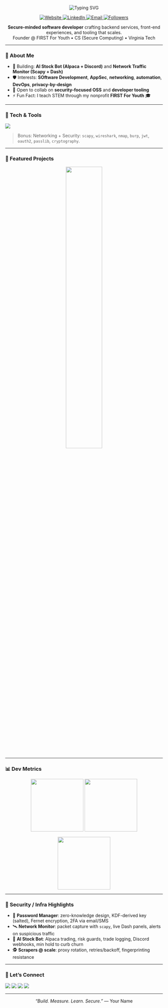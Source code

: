 <!-- Header / Hero -->
<p align="center">
  <img src="https://readme-typing-svg.demolab.com?font=Inter&weight=600&size=28&duration=2500&pause=600&center=true&vCenter=true&width=750&lines=Hi%2C+I'm+Ronit+%F0%9F%91%8B;Software+Engineer+%7C+Secure+Computing+%7C+Builder;I+ship+fast%2C+secure%2C+and+well-tested+software." alt="Typing SVG" />
</p>

<p align="center">
  <a href="https://ronit.manchanda.vercel.app" target="_blank">
    <img alt="Website" src="https://img.shields.io/badge/Portfolio-000000?style=for-the-badge&logo=vercel&logoColor=white">
  </a>
  <a href="https://www.linkedin.com/in/ronitmanchanda" target="_blank">
    <img alt="LinkedIn" src="https://img.shields.io/badge/LinkedIn-0A66C2?style=for-the-badge&logo=linkedin&logoColor=white">
  </a>
  <a href="mailto:ronitm@vt.edu">
    <img alt="Email" src="https://img.shields.io/badge/Email-EB4335?style=for-the-badge&logo=gmail&logoColor=white">
  </a>
  <a href="https://github.com/RonitManchanda?tab=followers" target="_blank">
    <img alt="Followers" src="https://img.shields.io/github/followers/ronitmanchanda?style=for-the-badge&label=Follow&color=0D1117">
  </a>
</p>

<!-- Short intro -->
<p align="center">
  <b>Secure-minded software developer</b> crafting backend services, front-end experiences, and tooling that scales.<br/>
  Founder @ FIRST For Youth • CS (Secure Computing) • Virginia Tech
</p>

---

### 🧭 About Me
- 🔭 Building: **AI Stock Bot (Alpaca + Discord)** and **Network Traffic Monitor (Scapy + Dash)**
- 🛡️ Interests: **SOftware Development**, **AppSec**, **networking**, **automation**, **DevOps**, **privacy-by-design**
- 🤝 Open to collab on **security-focused OSS** and **developer tooling**  
- ⚡ Fun Fact: I teach STEM through my nonprofit **FIRST For Youth** 🎓

---

### 🧰 Tech & Tools
<p>
  <img src="https://skillicons.dev/icons?i=python,java,js,ts,react,nextjs,nodejs,tailwind,html,css,postgres,mongodb,firebase,redis,git,linux,docker,nginx,aws,vercel,cloudflare,fastapi,flask,express,postman,pytest,selenium,bash,arduino,tensorflow,pytorch&perline=15" />
</p>

> Bonus: Networking + Security: `scapy`, `wireshark`, `nmap`, `burp`, `jwt`, `oauth2`, `passlib`, `cryptography`.

---

### 🚀 Featured Projects
<!-- Replace repo names with yours -->
<div align="center">

<a href="https://github.com/RonitManchanda/password-manager-web">
  <img width="48%" src="https://github-readme-stats.vercel.app/api/pin/?username=YOUR_USERNAME&repo=password-manager&theme=transparent&border_color=30363d&show_owner=true" />
</a>
</div>

---

### 📊 Dev Metrics
<p align="center">
  <img height="168" src="https://github-readme-stats.vercel.app/api?username=YOUR_USERNAME&show_icons=true&hide_title=true&theme=transparent&rank_icon=github&hide_border=true" />
  <img height="168" src="https://github-readme-streak-stats.herokuapp.com?user=RonitManchanda&theme=dark&hide_border=true&background=00000000" />
</p>

<p align="center">
  <img height="168" src="https://github-readme-stats.vercel.app/api/top-langs/?username=RonitManchanda&layout=compact&theme=transparent&hide_border=true" />
</p>

<!-- Optional: Activity Graph (can be heavy) -->
<!-- <p align="center">
  <img src="https://github-readme-activity-graph.vercel.app/graph?username=YOUR_USERNAME&theme=github-dark&hide_border=true" />
</p> -->

<!-- Optional: Trophies -->
<!-- <p align="center">
  <img src="https://github-profile-trophy.vercel.app/?username=YOUR_USERNAME&theme=onestar&no-frame=true&no-bg=true&margin-w=8" />
</p> -->

---

### 🧪 Security / Infra Highlights
- 🔐 **Password Manager**: zero-knowledge design, KDF-derived key (salted), Fernet encryption, 2FA via email/SMS  
- 🛰️ **Network Monitor**: packet capture with `scapy`, live Dash panels, alerts on suspicious traffic  
- 🤖 **AI Stock Bot**: Alpaca trading, risk guards, trade logging, Discord webhooks, min hold to curb churn  
- 🕵️ **Scrapers @ scale**: proxy rotation, retries/backoff, fingerprinting resistance

---

### 🤝 Let’s Connect
<p align="left">
  <a href="https://ronit.manchanda.vercel.app"><img src="https://img.shields.io/badge/Portfolio-161B22?style=flat&logo=vercel&logoColor=white" /></a>
  <a href="https://www.linkedin.com/in/RonitManchanda"><img src="https://img.shields.io/badge/LinkedIn-161B22?style=flat&logo=linkedin&logoColor=0A66C2" /></a>
  <a href="mailto:ronitm@vt.edu"><img src="https://img.shields.io/badge/Email-161B22?style=flat&logo=gmail&logoColor=EA4335" /></a>
  <a href="https://github.com/ronitmanchanda"><img src="https://img.shields.io/badge/GitHub-161B22?style=flat&logo=github&logoColor=white" /></a>
</p>

---

<p align="center">
  <i>“Build. Measure. Learn. Secure.”</i> — Your Name
</p>
